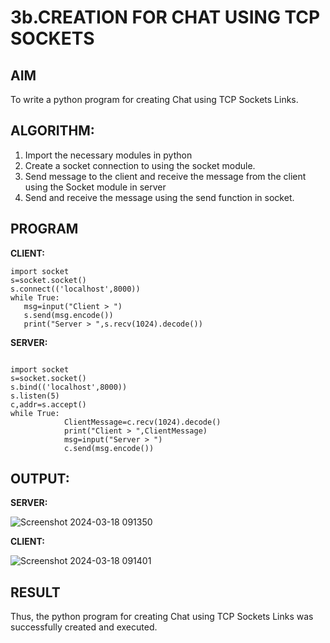 # 3b.CREATION FOR CHAT USING TCP SOCKETS
## AIM
To write a python program for creating Chat using TCP Sockets Links.
## ALGORITHM:
1. Import the necessary modules in python
2. Create a socket connection to using the socket module.
3. Send message to the client and receive the message from the client using the Socket module in
 server
4. Send and receive the message using the send function in socket.
## PROGRAM
**CLIENT:**
 ```
import socket 
s=socket.socket() 
s.connect(('localhost',8000)) 
while True: 
    msg=input("Client > ") 
    s.send(msg.encode()) 
    print("Server > ",s.recv(1024).decode())
```

**SERVER:**
```
 
import socket 
s=socket.socket() 
s.bind(('localhost',8000)) 
s.listen(5) 
c,addr=s.accept() 
while True: 
            ClientMessage=c.recv(1024).decode() 
            print("Client > ",ClientMessage) 
            msg=input("Server > ") 
            c.send(msg.encode())

```

## OUTPUT:

**SERVER:**

![Screenshot 2024-03-18 091350](https://github.com/shivsujan/3b_CHAT_USING_TCP_SOCKETS/assets/145633245/a9a0be4e-cf82-49d3-95c9-2861f2f96996)


**CLIENT:**

![Screenshot 2024-03-18 091401](https://github.com/shivsujan/3b_CHAT_USING_TCP_SOCKETS/assets/145633245/0d0616c9-81d6-40a1-af93-134f5560dcf4)



## RESULT
Thus, the python program for creating Chat using TCP Sockets Links was successfully 
created and executed.
